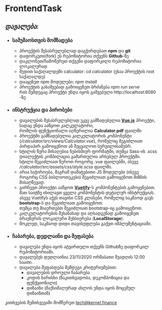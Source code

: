 # FrontendTask

## *დავალება:* ##

- ### სამუშაოსთვის მომზადება ###
    - პროექტის შესასრულებლად დაგჭირდებათ **npm** და **git**
    - დაფორკეთი(fork) ეს რეპოზიტორია თქვენს **Github**-ზე
    - დაკლონეთ/ჩამოწერეთ თქვენი დაფორკილი რეპოზიტორია ლოკალურად
    - შედით საქაღალდეში calculator: *cd calculator* (ესაა პროექტის root საქაღალდე)
    - დააყენეთ npm მოდულები: *npm install*
    - პროექტის გასაშვებად გამოიყენეთ ბრძანება *npm run serve* <br> რის შემდეგაც პროექტი უნდა იყოს გაშვებული http://localhost:8080 -ზე
- ### ინსტრუქცია და პირობები ###
    - დავალების შესასრულებლად უკვე გამზადებულია [**Vue.js**](https://vuejs.org/) პროექტი, სადაც უნდა ააწყოთ კალკულატორი, <br> რომლის ფუნქციონალი აღწერილია **Calculator.pdf** ფაილში
    - პროექტში გამზადებულია კალკულატორის კომპონენტი (*/calculator/src/views/Calculator.vue*), რომელიც შეგიძლიათ პირდაპირ გამოიყენოთ ან შეცვალოთ სურვილისამებრ.
    - სტილის წერა მისაღებია ნებისმიერ ფორმატში, თუმცა Sass-ის .scss დიალექტის კომპილაცია გამართულია არსებულ პროექტში. <br> სტილი შეგიძლიათ წეროთ როგორც .vue ფაილებში, ასევე */calculator/src/assets/css/style.scss* ფაილში.
    - არაა საჭიროება, მაგრამ დამატებითი JS მოდულები (ისევე როგორც CSS ბიბლიოთეკები) შეგიძლიათ გამოიყენოთ მიზნის მისაღწევად.
    - გირჩევთ პროექტი ააწყოთ [**Vuetify**](https://vuetifyjs.com/en/)-ს კომპონენტების გამოყენებით. მათ საიტზე იხილავთ ყველა კომპონენტის დეტალურ ინსტრუქციას. ასევე Vuetifyს აქვს თავისი CSS კლასები, რომელიც საკმაოდ გავს **bootstrap**-ს და შეგიძლიათ გამოიყენოთ. <br> თუმცა  თუ მიაერთებთ შეგიძლიათ bootstrap-იც გამოიყენოთ.
    - კალკულატორების შესანახად და აღსადგენად გამოიყენეთ ბრაუზერის ლოკალური მეხსიერება (**LocalStorage**).
    - მოკლედ, საკმაოდ დიდი თავისუფლება გაქვთ იმპლემენტაციაში.

- ### ჩაბარება, დედლაინი და შეფასება ###
    - დავალება უნდა იყოს ატვირთული თქვენს Githubზე დაფორკილ რეპოზიტორიაში.
    - დავალებუს დედლაინია 23/11/2020 ორშაბათი შუადღის 12:00 საათი.
    - დავალება შეფასდება შემდეგი კრიტერიუმებით:
        - დავალების დროული ჩაბარება
        - კოდის ხარისხი (წაკითხვადობა, დეკომპოზიცია და ფუნქციონალი)
        - დიზაინი (მაქსიმალურად ახლოს უნდა იყოს მოცემულ დიზაინთან)

კითხვების შემთხვევაში მომწერეთ [tech@kernel.finance](tech@kernel.finance)
